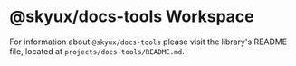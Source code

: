 # @skyux/docs-tools Workspace

For information about `@skyux/docs-tools` please visit the library's README file, located at `projects/docs-tools/README.md`.
